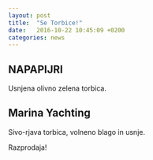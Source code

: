 ```yaml
---
layout: post
title:  "Se Torbice!"
date:   2016-10-22 10:45:09 +0200
categories: news
---
```

<div class="home">

  <h2 class="page-heading">NAPAPIJRI</h2>
<p>Usnjena olivno zelena torbica.</p>
  
  <div class="home">

  <h2 class="page-heading">Marina Yachting</h2>
<p> Sivo-rjava torbica, volneno blago in usnje.</p>

<div class="warning">Razprodaja!</div>
